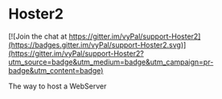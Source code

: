 # Hoster2

[![Join the chat at https://gitter.im/vyPal/support-Hoster2](https://badges.gitter.im/vyPal/support-Hoster2.svg)](https://gitter.im/vyPal/support-Hoster2?utm_source=badge&utm_medium=badge&utm_campaign=pr-badge&utm_content=badge)

The way to host a WebServer
